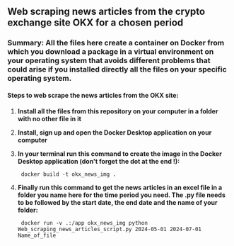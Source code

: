 ## Web scraping news articles from the crypto exchange site OKX for a chosen period

### Summary: All the files here create a container on Docker from which you download a package in a virtual environment on your operating system that avoids different problems that could arise if you installed directly all the files on your specific operating system.

#### Steps to web scrape the news articles from the OKX site:

1. **Install all the files from this repository on your computer in a folder with no other file in it**

2. **Install, sign up and open the Docker Desktop application on your computer**

3. **In your terminal run this command to create the image in the Docker Desktop application (don't forget the dot at the end !):**

        docker build -t okx_news_img .

5. **Finally run this command to get the news articles in an excel file in a folder you name here for the time period you need. The .py file needs to be followed by the start date, the end date and the name of your folder:**

        docker run -v .:/app okx_news_img python Web_scraping_news_articles_script.py 2024-05-01 2024-07-01 Name_of_file
